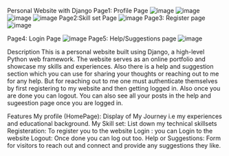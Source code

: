 Personal Website with Django
Page1: Profile Page
![image](https://github.com/SakshiKumari2023/Django_Repo/assets/145455944/b1f849b7-fba6-4d2a-9056-285edbf254df)
![image](https://github.com/SakshiKumari2023/Django_Repo/assets/145455944/859febcb-d439-4325-9489-5786484545e3)
![image](https://github.com/SakshiKumari2023/Django_Repo/assets/145455944/c07cc0f5-d6de-42c2-a362-0386fb6e7b98)
![image](https://github.com/SakshiKumari2023/Django_Repo/assets/145455944/e683566f-a81f-4367-a1ec-ea9b5cc23ea1)
Page2:Skill set Page
![image](https://github.com/SakshiKumari2023/Django_Repo/assets/145455944/6ece8cef-68c8-4534-874f-433da7590684)
Page3: Register page
![image](https://github.com/SakshiKumari2023/Django_Repo/assets/145455944/dbe48310-0251-4515-85c4-a3aaf2554343)

Page4: Login Page
![image](https://github.com/SakshiKumari2023/Django_Repo/assets/145455944/88bd6e2e-02a1-43c2-8560-13d97d962018)
Page5: Help/Suggestions page
![image](https://github.com/SakshiKumari2023/Django_Repo/assets/145455944/1c1d5e1b-5bf6-44f0-95c6-05e77cf33a04)


Description
This is a personal website built using Django, a high-level Python web framework. The website serves as an online portfolio and showcase my skills and experiences.
Also there is a help and suggestion section which you can use for sharing your thoughts or reaching out to me for any help.
But for reaching out to me one must authenticate themselves by first registering to my website and then getting logged in. Also once you are done you can logout.
You can also see all your posts in the help and sugeestion page once you are logged in.

Features
My profile (HomePage): Display of My Journey i.e my experiences and educational background.
My Skill set: List down my technical skillsets
Registeration: To register you to the website
Login : you can Login to the website
Logout: Once done you can log out too.
Help or Suggestions: Form for visitors to reach out and connect and provide any suggestions they like.

